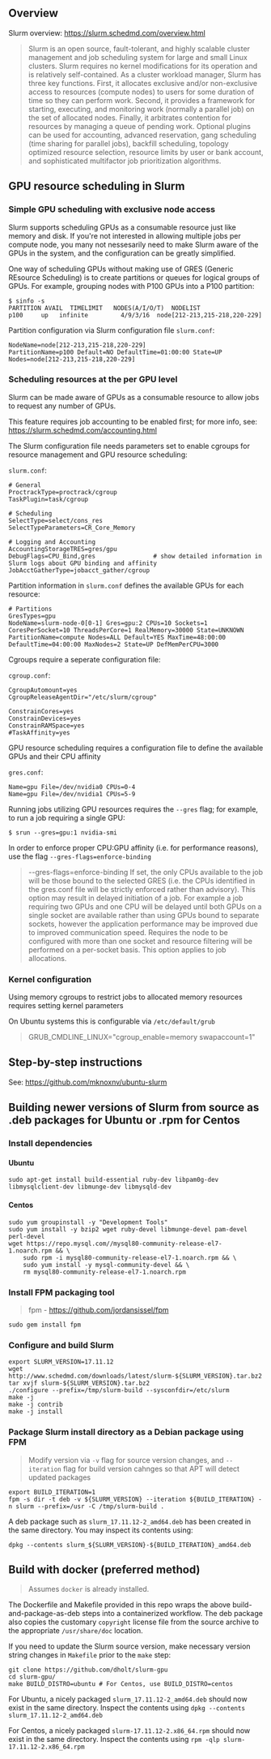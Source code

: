 

## Overview

Slurm overview: https://slurm.schedmd.com/overview.html

> Slurm is an open source, fault-tolerant, and highly scalable cluster management and job scheduling system for large and small Linux clusters. Slurm requires no kernel modifications for its operation and is relatively self-contained. As a cluster workload manager, Slurm has three key functions. First, it allocates exclusive and/or non-exclusive access to resources (compute nodes) to users for some duration of time so they can perform work. Second, it provides a framework for starting, executing, and monitoring work (normally a parallel job) on the set of allocated nodes. Finally, it arbitrates contention for resources by managing a queue of pending work. Optional plugins can be used for accounting, advanced reservation, gang scheduling (time sharing for parallel jobs), backfill scheduling, topology optimized resource selection, resource limits by user or bank account, and sophisticated multifactor job prioritization algorithms.

## GPU resource scheduling in Slurm

### Simple GPU scheduling with exclusive node access

Slurm supports scheduling GPUs as a consumable resource just like memory and disk. If you're not interested in allowing multiple jobs per compute node, you many not nessesarily need to make Slurm aware of the GPUs in the system, and the configuration can be greatly simplified.

One way of scheduling GPUs without making use of GRES (Generic REsource Scheduling) is to create partitions or queues for logical groups of GPUs. For example, grouping nodes with P100 GPUs into a P100 partition:

```console
$ sinfo -s
PARTITION AVAIL  TIMELIMIT   NODES(A/I/O/T)  NODELIST
p100     up   infinite         4/9/3/16  node[212-213,215-218,220-229]
```

Partition configuration via Slurm configuration file `slurm.conf`:

```console
NodeName=node[212-213,215-218,220-229]
PartitionName=p100 Default=NO DefaultTime=01:00:00 State=UP Nodes=node[212-213,215-218,220-229]
```

### Scheduling resources at the per GPU level

Slurm can be made aware of GPUs as a consumable resource to allow jobs to request any number of GPUs.

This feature requires job accounting to be enabled first; for more info, see: https://slurm.schedmd.com/accounting.html

The Slurm configuration file needs parameters set to enable cgroups for resource management and GPU resource scheduling:

`slurm.conf`:

```console
# General
ProctrackType=proctrack/cgroup
TaskPlugin=task/cgroup

# Scheduling
SelectType=select/cons_res
SelectTypeParameters=CR_Core_Memory

# Logging and Accounting
AccountingStorageTRES=gres/gpu
DebugFlags=CPU_Bind,gres                # show detailed information in Slurm logs about GPU binding and affinity
JobAcctGatherType=jobacct_gather/cgroup
```

Partition information in `slurm.conf` defines the available GPUs for each resource:

```console
# Partitions
GresTypes=gpu
NodeName=slurm-node-0[0-1] Gres=gpu:2 CPUs=10 Sockets=1 CoresPerSocket=10 ThreadsPerCore=1 RealMemory=30000 State=UNKNOWN
PartitionName=compute Nodes=ALL Default=YES MaxTime=48:00:00 DefaultTime=04:00:00 MaxNodes=2 State=UP DefMemPerCPU=3000
```

Cgroups require a seperate configuration file:

`cgroup.conf`:

```console
CgroupAutomount=yes 
CgroupReleaseAgentDir="/etc/slurm/cgroup" 

ConstrainCores=yes 
ConstrainDevices=yes
ConstrainRAMSpace=yes
#TaskAffinity=yes
```

GPU resource scheduling requires a configuration file to define the available GPUs and their CPU affinity

`gres.conf`:

```console
Name=gpu File=/dev/nvidia0 CPUs=0-4
Name=gpu File=/dev/nvidia1 CPUs=5-9
```

Running jobs utilizing GPU resources requires the `--gres` flag; for example, to run a job requiring a single GPU:

```console
$ srun --gres=gpu:1 nvidia-smi
```

In order to enforce proper CPU:GPU affinity (i.e. for performance reasons), use the flag `--gres-flags=enforce-binding`

> --gres-flags=enforce-binding
If set, the only CPUs available to the job will be those bound to the selected GRES (i.e. the CPUs identified in the gres.conf file will be strictly enforced rather than advisory). This option may result in delayed initiation of a job. For example a job requiring two GPUs and one CPU will be delayed until both GPUs on a single socket are available rather than using GPUs bound to separate sockets, however the application performance may be improved due to improved communication speed. Requires the node to be configured with more than one socket and resource filtering will be performed on a per-socket basis. This option applies to job allocations.


### Kernel configuration

Using memory cgroups to restrict jobs to allocated memory resources requires setting kernel parameters

On Ubuntu systems this is configurable via `/etc/default/grub`

> GRUB_CMDLINE_LINUX="cgroup_enable=memory swapaccount=1"

## Step-by-step instructions
See: https://github.com/mknoxnv/ubuntu-slurm

## Building newer versions of Slurm from source as .deb packages for Ubuntu or .rpm for Centos

### Install dependencies

#### Ubuntu

```console
sudo apt-get install build-essential ruby-dev libpam0g-dev libmysqlclient-dev libmunge-dev libmysqld-dev
```

#### Centos

```console
sudo yum groupinstall -y "Development Tools"
sudo yum install -y bzip2 wget ruby-devel libmunge-devel pam-devel perl-devel
wget https://repo.mysql.com//mysql80-community-release-el7-1.noarch.rpm && \
    sudo rpm -i mysql80-community-release-el7-1.noarch.rpm && \
    sudo yum install -y mysql-community-devel && \
    rm mysql80-community-release-el7-1.noarch.rpm 
```

### Install FPM packaging tool

> fpm - https://github.com/jordansissel/fpm

```console
sudo gem install fpm
```

### Configure and build Slurm

```console
export SLURM_VERSION=17.11.12
wget http://www.schedmd.com/downloads/latest/slurm-${SLURM_VERSION}.tar.bz2
tar xvjf slurm-${SLURM_VERSION}.tar.bz2
./configure --prefix=/tmp/slurm-build --sysconfdir=/etc/slurm
make -j
make -j contrib
make -j install
```

### Package Slurm install directory as a Debian package using FPM

> Modify version via `-v` flag for source version changes, and `--iteration` flag for build version cahnges so that APT will detect updated packages

```console
export BUILD_ITERATION=1
fpm -s dir -t deb -v ${SLURM_VERSION} --iteration ${BUILD_ITERATION} -n slurm --prefix=/usr -C /tmp/slurm-build .
```
A deb package such as `slurm_17.11.12-2_amd64.deb` has been created in the same directory. You may inspect its contents using:
```console
dpkg --contents slurm_${SLURM_VERSION}-${BUILD_ITERATION}_amd64.deb
```

## Build with docker (preferred method)

> Assumes `docker` is already installed.

The Dockerfile and Makefile provided in this repo wraps the above build-and-package-as-deb steps into a containerized workflow.
The deb package also copies the customary `copyright` license file from the source archive to the appropriate `/usr/share/doc` location.

If you need to update the Slurm source version, make necessary version string changes in `Makefile` prior to the `make` step:

```console
git clone https://github.com/dholt/slurm-gpu
cd slurm-gpu/
make BUILD_DISTRO=ubuntu # For Centos, use BUILD_DISTRO=centos
```

For Ubuntu, a nicely packaged `slurm_17.11.12-2_amd64.deb` should now exist in the same directory.
Inspect the contents using `dpkg --contents slurm_17.11.12-2_amd64.deb`

For Centos, a nicely packaged `slurm-17.11.12-2.x86_64.rpm` should now exist in the same directory.
Inspect the contents using `rpm -qlp slurm-17.11.12-2.x86_64.rpm`
